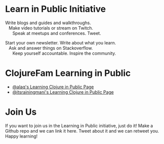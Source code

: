 # Learn in Public Initiative

Write blogs and guides and walkthroughs.  
&nbsp;&nbsp;&nbsp;Make video tutorials or stream on Twitch.   
&nbsp;&nbsp;&nbsp;&nbsp;&nbsp;&nbsp;Speak at meetups and conferences. Tweet.  

Start your own newsletter. Write about what you learn.  
&nbsp;&nbsp;&nbsp;Ask and answer things on Stackoverflow.   
&nbsp;&nbsp;&nbsp;&nbsp;&nbsp;&nbsp;Keep yourself accountable. Inspire the community.  

# ClojureFam Learning in Public
- [@alaq's Learning Clojure in Public Page](https://github.com/alaq/learning-clojure-in-public) 
- [@itsrainingmani's Learning Clojure in Public Page](https://github.com/itsrainingmani/learn-clojure-in-public) 

# Join Us

If you want to join us in the Learning in Public initiative, just do it! Make a Github repo and we can link it here. Tweet about it and we can retweet you. Happy learning!


